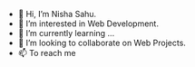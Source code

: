 - 👋 Hi, I’m Nisha Sahu.
- 👀 I’m interested in Web Development.
- 🌱 I’m currently learning ...
- 💞️ I’m looking to collaborate on Web Projects.
- 📫 To reach me 

<!---
nishaSahuU/nishaSahuU is a ✨ special ✨ repository because its `README.md` (this file) appears on your GitHub profile.
You can click the Preview link to take a look at your changes.
--->
